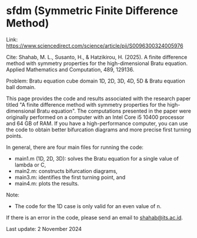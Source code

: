 # sfdm (Symmetric Finite Difference Method)

Link: https://www.sciencedirect.com/science/article/pii/S0096300324005976

Cite: Shahab, M. L., Susanto, H., & Hatzikirou, H. (2025). A finite difference method with symmetry properties for the high-dimensional Bratu equation. Applied Mathematics and Computation, 489, 129136.

Problem: Bratu equation cube domain 1D, 2D, 3D, 4D, 5D & Bratu equation ball domain.

This page provides the code and results associated with the research paper titled "A finite difference method with symmetry properties for the high-dimensional Bratu equation". The computations presented in the paper were originally performed on a computer with an Intel Core i5 10400 processor and 64 GB of RAM. If you have a high-performance computer, you can use the code to obtain better bifurcation diagrams and more precise first turning points.

In general, there are four main files for running the code:
- main1.m (1D, 2D, 3D): solves the Bratu equation for a single value of lambda or C,
- main2.m: constructs bifurcation diagrams,
- main3.m: identifies the first turning point, and
- main4.m: plots the results.

Note:
- The code for the 1D case is only valid for an even value of n.

If there is an error in the code, please send an email to shahab@its.ac.id.

Last update: 2 November 2024

